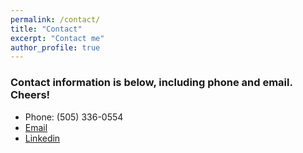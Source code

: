 ```yaml
---
permalink: /contact/
title: "Contact"
excerpt: "Contact me"
author_profile: true
---
```


### Contact information is below, including phone and email. Cheers!


* Phone: (505) 336-0554
* [Email](mailto:angelakbaltes@gmail.com")
* [Linkedin](https://www.linkedin.com/in/angelabaltes/")
